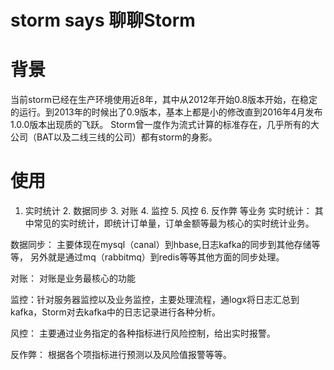 # storm says  聊聊Storm
# 背景
当前storm已经在生产环境使用近8年，其中从2012年开始0.8版本开始，在稳定的运行。到2013年的时候出了0.9版本，基本上都是小的修改直到2016年4月发布1.0.0版本出现质的飞跃。 Storm曾一度作为流式计算的标准存在，几乎所有的大公司（BAT以及二线三线的公司）都有storm的身影。 

# 使用
1. 实时统计  2. 数据同步 3. 对账  4. 监控 5. 风控 6. 反作弊 等业务
实时统计： 其中常见的实时统计，即统计订单量，订单金额等最为核心的实时统计业务。

数据同步： 主要体现在mysql（canal）到hbase,日志kafka的同步到其他存储等等， 另外就是通过mq（rabbitmq）到redis等等其他方面的同步处理。

对账： 对账是业务最核心的功能

监控：针对服务器监控以及业务监控，主要处理流程，通logx将日志汇总到kafka，Storm对去kafka中的日志记录进行各种分析。

风控： 主要通过业务指定的各种指标进行风险控制，给出实时报警。

反作弊： 根据各个项指标进行预测以及风险值报警等等。

